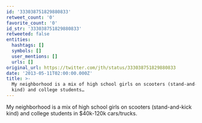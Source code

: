 ```yaml
---
id: '333038751829880833'
retweet_count: '0'
favorite_count: '0'
id_str: '333038751829880833'
retweeted: false
entities:
  hashtags: []
  symbols: []
  user_mentions: []
  urls: []
original_url: https://twitter.com/jth/status/333038751829880833
date: '2013-05-11T02:00:00.000Z'
title: >-
  My neighborhood is a mix of high school girls on scooters (stand-and-kick
  kind) and college students…
---
```


My neighborhood is a mix of high school girls on scooters (stand-and-kick kind) and college students in $40k-120k cars/trucks.